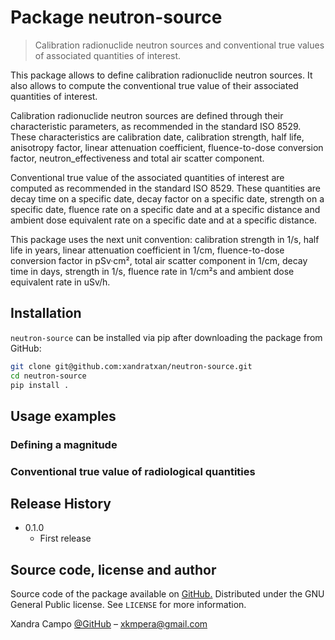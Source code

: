 # Package neutron-source

> Calibration radionuclide neutron sources and conventional true values of associated quantities of interest.
 
This package allows to define calibration radionuclide neutron sources.
It also allows to compute the conventional true value of their associated quantities of interest.

Calibration radionuclide neutron sources are defined through their characteristic parameters,
as recommended in the standard ISO 8529.
These characteristics are
calibration date,
calibration strength,
half life,
anisotropy factor,
linear attenuation coefficient,
fluence-to-dose conversion factor,
neutron_effectiveness and
total air scatter component.

Conventional true value of the associated quantities of interest are computed as recommended in the standard ISO 8529.
These quantities are 
decay time on a specific date,
decay factor on a specific date,
strength on a specific date,
fluence rate on a specific date and at a specific distance and 
ambient dose equivalent rate on a specific date and at a specific distance.

This package uses the next unit convention:
calibration strength in 1/s,
half life in years,
linear attenuation coefficient in 1/cm,
fluence-to-dose conversion factor in pSv·cm²,
total air scatter component in 1/cm,
decay time in days,
strength in 1/s,
fluence rate in 1/cm²s and 
ambient dose equivalent rate in uSv/h.

## Installation

``neutron-source`` can be installed via pip after downloading the package from GitHub:

```bash
git clone git@github.com:xandratxan/neutron-source.git
cd neutron-source
pip install .
```

## Usage examples

### Defining a magnitude

### Conventional true value of radiological quantities

## Release History

* 0.1.0
    * First release

## Source code, license and author

Source code of the package available on [GitHub.](https://github.com/xandratxan/neutron-source)
Distributed under the GNU General Public license. See ``LICENSE`` for more information.

Xandra Campo [@GitHub](https://github.com/xandratxan) – xkmpera@gmail.com
